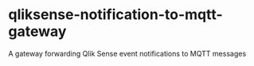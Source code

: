 # qliksense-notification-to-mqtt-gateway
A gateway forwarding Qlik Sense event notifications to MQTT messages

